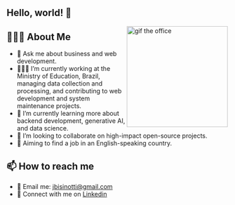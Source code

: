 ## Hello, world! 👋

<img align='right' alt="gif the office" src="https://media0.giphy.com/media/v1.Y2lkPTc5MGI3NjExMm5haWo4Z2MycmR1OG9tOHBjenFvNTljZG1xMzR0MGw4bWdpNWRtbCZlcD12MV9pbnRlcm5hbF9naWZfYnlfaWQmY3Q9Zw/tkApIfibjeWt1ufWwj/giphy.webp" width="230"/>

## 🙋🏻‍♂️ About Me   
- 💬 Ask me about business and web development.
- 👨🏻‍💻 I’m currently working at the Ministry of Education, Brazil, managing data collection and processing, and contributing to web development and system maintenance projects.
- 📖 I’m currently learning more about backend development, generative AI, and data science.
- 🤝 I’m looking to collaborate on high-impact open-source projects.
- ️🎯 Aiming to find a job in an English-speaking country.

## 📫 How to reach me
- 📨 Email me: jbisinotti@gmail.com
- 🔗 Connect with me on [Linkedin](https://www.linkedin.com/in/jo%C3%A3o-victor-bisinotti-0159b71b8/)

